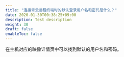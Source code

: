 ```yaml
---
title: "连接青云远程终端时的默认登录用户名和密码是什么？"
date: 2020-01-30T00:38:25+09:00
description: Test description
weight: 30
draft: false
enableToc: false
---
```


在主机对应的映像详情页中可以找到默认的用户名和密码。